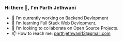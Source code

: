 ### Hi there 👋, I'm Parth Jethwani

<!-- **parthj007/parthj007** is a ✨ _special_ ✨ repository because its `README.md` (this file) appears on your GitHub profile. 

Here are some ideas to get you started:-->

- 🔭 I’m currently working on Backend Devlopment
- 🌱 I’m learning Full Stack Web Devlopment.
- 👯 I’m looking to collaborate on Open Source Projects.
- 📫 How to reach me: parthjethwani13@gmail.com


